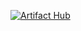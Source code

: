 [![Artifact Hub](https://img.shields.io/endpoint?url=https://artifacthub.io/badge/repository/moleculer)](https://artifacthub.io/packages/search?repo=moleculer)